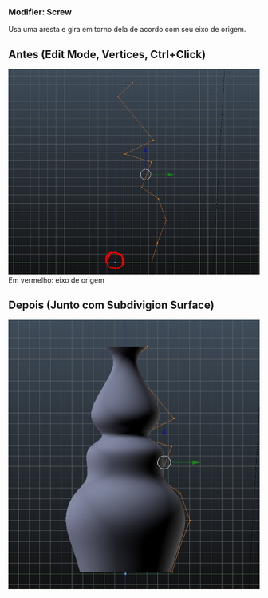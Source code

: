 ### Modifier: Screw
Usa uma aresta e gira em torno dela de acordo com seu eixo de origem.

## Antes (Edit Mode, Vertices, Ctrl+Click)
<img src="https://raw.githubusercontent.com/JoaoSodre/GameDev/master/img/Screw_Before.png"/>
Em vermelho: eixo de origem

## Depois (Junto com Subdivigion Surface)
<img src="https://raw.githubusercontent.com/JoaoSodre/GameDev/master/img/Screw_After.png"/>
